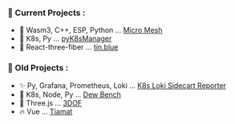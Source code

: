 
<!--
**luciantin/luciantin** is a ✨ _special_ ✨ repository because its `README.md` (this file) appears on your GitHub profile.

Here are some ideas to get you started:

-  I’m currently working on ...
- 🌱 I’m currently learning ...
- 👯 I’m looking to collaborate on ...
-  I’m looking for help with ...
- 💬 Ask me about ...
- 📫 How to reach me: ...
-->
  
  
 ### :rocket: Current Projects :
- 🤔 Wasm3, C++, ESP, Python ... [Micro Mesh](https://github.com/luciantin-micro-mesh)  
-  🔭 K8s, Py ... [pyK8sManager](https://github.com/luciantin/pyK8sManager)  
- :paperclip: React-three-fiber ... [tin.blue](http://tin.blue)  
  
### :pushpin: Old Projects :
- ✨ Py, Grafana, Prometheus, Loki ... [K8s Loki Sidecart Reporter](https://github.com/Dew-bench/prometheus-loki-sidecar-reporter)
- :gem: K8s, Node, Py ... [Dew Bench](https://github.com/Dew-bench)  
- :lobster: Three.js ... [3DOF](http://3dof.tin.blue)
- :fire: Vue ... [Tiamat](http://tiamat.tin.blue)
